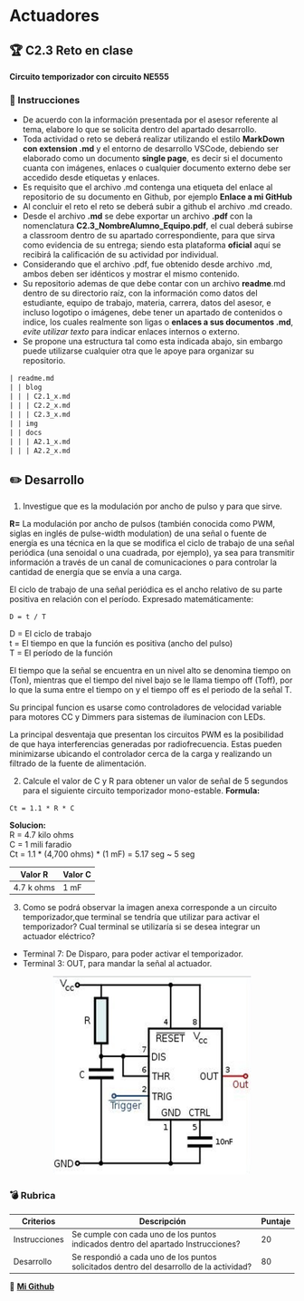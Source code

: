 # Actuadores

## :trophy: C2.3 Reto en clase

**Circuito temporizador con circuito NE555**

### :blue_book: Instrucciones

- De acuerdo con la información presentada por el asesor referente al tema, elabore lo que se solicita dentro del apartado desarrollo.
- Toda actividad o reto se deberá realizar utilizando el estilo **MarkDown con extension .md** y el entorno de desarrollo VSCode, debiendo ser elaborado como un documento **single page**, es decir si el documento cuanta con imágenes, enlaces o cualquier documento externo debe ser accedido desde etiquetas y enlaces.
- Es requisito que el archivo .md contenga una etiqueta del enlace al repositorio de su documento en Github, por ejemplo **Enlace a mi GitHub**
- Al concluir el reto el reto se deberá subir a github el archivo .md creado.
- Desde el archivo **.md** se debe exportar un archivo **.pdf** con la nomenclatura **C2.3_NombreAlumno_Equipo.pdf**, el cual deberá subirse a classroom dentro de su apartado correspondiente, para que sirva como evidencia de su entrega; siendo esta plataforma **oficial** aquí se recibirá la calificación de su actividad por individual.
- Considerando que el archivo .pdf, fue obtenido desde archivo .md, ambos deben ser idénticos y mostrar el mismo contenido.
- Su repositorio ademas de que debe contar con un archivo **readme**.md dentro de su directorio raíz, con la información como datos del estudiante, equipo de trabajo, materia, carrera, datos del asesor, e incluso logotipo o imágenes, debe tener un apartado de contenidos o indice, los cuales realmente son ligas o **enlaces a sus documentos .md**, _evite utilizar texto_ para indicar enlaces internos o externo.
- Se propone una estructura tal como esta indicada abajo, sin embargo puede utilizarse cualquier otra que le apoye para organizar su repositorio.  
``` 
| readme.md
| | blog
| | | C2.1_x.md
| | | C2.2_x.md
| | | C2.3_x.md
| | img
| | docs
| | | A2.1_x.md
| | | A2.2_x.md
```

## :pencil2: Desarrollo

1. Investigue que es la modulación por ancho de pulso y para que sirve.
   
**R=** La modulación por ancho de pulsos (también conocida como PWM, siglas en inglés de pulse-width modulation) de una señal o fuente de energía es una técnica en la que se modifica el ciclo de trabajo de una señal periódica (una senoidal o una cuadrada, por ejemplo), ya sea para transmitir información a través de un canal de comunicaciones o para controlar la cantidad de energía que se envía a una carga.

El ciclo de trabajo de una señal periódica es el ancho relativo de su parte positiva en relación con el período. Expresado matemáticamente:

```
D = t / T
```
D = El ciclo de trabajo  
t = El tiempo en que la función es positiva (ancho del pulso)  
T = El período de la función

El tiempo que la señal se encuentra en un nivel alto se denomina tiempo on (Ton), mientras que el tiempo del nivel bajo se le llama tiempo off (Toff), por lo que la suma entre el tiempo on y el tiempo off es el periodo de la señal T.

Su principal funcion es usarse como controladores de velocidad variable para motores CC y Dimmers para sistemas de iluminacion con LEDs.

La principal desventaja que presentan los circuitos PWM es la posibilidad de que haya interferencias generadas por radiofrecuencia. Estas pueden minimizarse ubicando el controlador cerca de la carga y realizando un filtrado de la fuente de alimentación.

2. Calcule el valor de C y R para obtener un valor de señal de 5 segundos para el siguiente circuito temporizador mono-estable.
**Formula:**
```
Ct = 1.1 * R * C
```
**Solucion:**  
R = 4.7 kilo ohms  
C = 1 mili faradio   
Ct = 1.1 * (4,700 ohms) * (1 mF) = 5.17 seg ~ 5 seg

 | Valor R    | Valor C |
 | ---------  | ------- |
 | 4.7 k ohms | 1 mF    |

3. Como se podrá observar la imagen anexa corresponde a un circuito temporizador,que terminal se tendría que utilizar para activar el temporizador? Cual terminal se utilizaría si se desea integrar un actuador eléctrico?  
- Terminal 7: De Disparo, para poder activar el temporizador.  
- Terminal 3: OUT, para mandar la señal al actuador.

<p align="center">
    <img alt="NE555" src="../img/C2.x_CircuitoTemporizadorNE555.png" width=350 height=350>
</p>


### :bomb: Rubrica

| Criterios     | Descripción                                                                                  | Puntaje |
| ------------- | -------------------------------------------------------------------------------------------- | ------- |
| Instrucciones | Se cumple con cada uno de los puntos indicados dentro del apartado Instrucciones?            | 20 |
| Desarrollo    | Se respondió a cada uno de los puntos solicitados dentro del desarrollo de la actividad?     | 80      |

:wolf: [**Mi Github**](https://github.com/Alfredopflc/Sistemas-Programables)